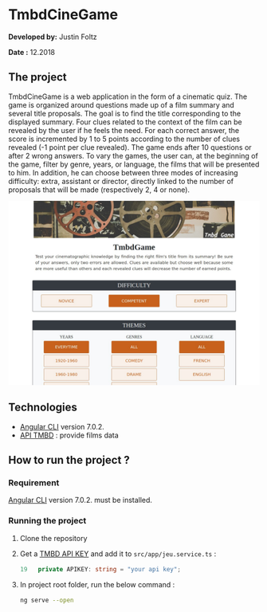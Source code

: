 # TmbdCineGame

**Developed by:** Justin Foltz

**Date :** 12.2018

## The project

TmbdCineGame is a web application in the form of a cinematic quiz. The game is organized around questions made up of a film summary and several title proposals. The goal is to find the title corresponding to the displayed summary. Four clues related to the context of the film can be revealed by the user if he feels the need. For each correct answer, the score is incremented by 1 to 5 points according to the number of clues revealed (-1 point per clue revealed). The game ends after 10 questions or after 2 wrong answers. To vary the games, the user can, at the beginning of the game, filter by genre, years, or language, the films that will be presented to him. In addition, he can choose between three modes of increasing difficulty: extra, assistant or director, directly linked to the number of proposals that will be made (respectively 2, 4 or none). 

![](./illustration.jpg)

## Technologies

* [Angular CLI](https://github.com/angular/angular-cli) version 7.0.2. 
* [API TMBD](https://developers.themoviedb.org/3/getting-started/introduction) : provide films data

## How to run the project ?

### Requirement

[Angular CLI](https://github.com/angular/angular-cli) version 7.0.2. must be installed.

### Running the project

1. Clone the repository

2. Get a [TMBD API KEY](https://developers.themoviedb.org/3/getting-started/introduction) and add it to `src/app/jeu.service.ts`  :

   ```typescript
   19   private APIKEY: string = "your api key";
   ```

3. In project root folder, run the below command : 

   ```bash
   ng serve --open
   ```

   

   